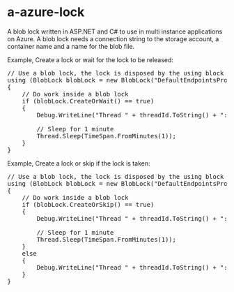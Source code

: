 # a-azure-lock
A blob lock written in ASP.NET and C# to use in multi instance applications on Azure. A blob lock needs a connection string to the storage account, a container name and a name for the blob file.

Example, Create a lock or wait for the lock to be released:
<pre>
// Use a blob lock, the lock is disposed by the using block
using (BlobLock blobLock = new BlobLock("DefaultEndpointsProtocol=https;AccountName=XXX;AccountKey=XXX", "locks", "locations.lck"))
{
    // Do work inside a blob lock
    if (blobLock.CreateOrWait() == true)
    {
        Debug.WriteLine("Thread " + threadId.ToString() + ": Has lock for 1 minute.");

        // Sleep for 1 minute
        Thread.Sleep(TimeSpan.FromMinutes(1));
    }
}
</pre>

Example, Create a lock or skip if the lock is taken:
<pre>
// Use a blob lock, the lock is disposed by the using block
using (BlobLock blobLock = new BlobLock("DefaultEndpointsProtocol=https;AccountName=XXX;AccountKey=XXX", "locks", "locations.lck"))
{
    // Do work inside a blob lock
    if (blobLock.CreateOrSkip() == true)
    {
        Debug.WriteLine("Thread " + threadId.ToString() + ": Has lock for 1 minute.");

        // Sleep for 1 minute
        Thread.Sleep(TimeSpan.FromMinutes(1));
    }
    else
    {
        Debug.WriteLine("Thread " + threadId.ToString() + ": Does not wait for the lock to be released.");
    }
}
</pre>
